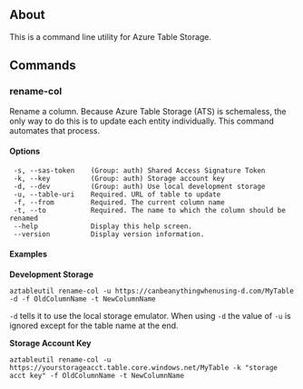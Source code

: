 ## About
This is a command line utility for Azure Table Storage.

## Commands

### rename-col

Rename a column.  Because Azure Table Storage (ATS) is schemaless, the only way to do this is to update each entity individually.
This command automates that process.

#### Options

```
 -s, --sas-token    (Group: auth) Shared Access Signature Token
 -k, --key          (Group: auth) Storage account key
 -d, --dev          (Group: auth) Use local development storage
 -u, --table-uri    Required. URL of table to update
 -f, --from         Required. The current column name
 -t, --to           Required. The name to which the column should be renamed
 --help             Display this help screen.
 --version          Display version information.
 ```
 
#### Examples

**Development Storage**

`aztableutil rename-col -u https://canbeanythingwhenusing-d.com/MyTable -d -f OldColumnName -t NewColumnName`

`-d` tells it to use the local storage emulator.  When using `-d` the value of `-u` is ignored except for the table name at the end.

**Storage Account Key**

`aztableutil rename-col -u https://yourstorageacct.table.core.windows.net/MyTable -k "storage acct key" -f OldColumnName -t NewColumnName`
